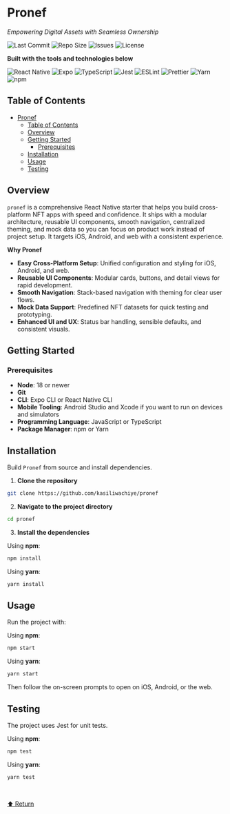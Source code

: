 # Pronef

*Empowering Digital Assets with Seamless Ownership*

![Last Commit](https://img.shields.io/github/last-commit/kasiliwachiye/pronef) ![Repo Size](https://img.shields.io/github/repo-size/kasiliwachiye/pronef) ![Issues](https://img.shields.io/github/issues/kasiliwachiye/pronef) ![License](https://img.shields.io/badge/license-MIT-blue)

**Built with the tools and technologies below**

![React Native](https://img.shields.io/badge/React%20Native-0d6efd?logo=react\&logoColor=white) ![Expo](https://img.shields.io/badge/Expo-000000?logo=expo\&logoColor=white) ![TypeScript](https://img.shields.io/badge/TypeScript-3178C6?logo=typescript\&logoColor=white) ![Jest](https://img.shields.io/badge/Jest-C21325?logo=jest\&logoColor=white) ![ESLint](https://img.shields.io/badge/ESLint-4B32C3?logo=eslint\&logoColor=white) ![Prettier](https://img.shields.io/badge/Prettier-F7B93E?logo=prettier\&logoColor=black) ![Yarn](https://img.shields.io/badge/Yarn-2C8EBB?logo=yarn\&logoColor=white) ![npm](https://img.shields.io/badge/npm-CB0000?logo=npm\&logoColor=white)

## Table of Contents

- [Pronef](#pronef)
  - [Table of Contents](#table-of-contents)
  - [Overview](#overview)
  - [Getting Started](#getting-started)
    - [Prerequisites](#prerequisites)
  - [Installation](#installation)
  - [Usage](#usage)
  - [Testing](#testing)

## Overview

`pronef` is a comprehensive React Native starter that helps you build cross-platform NFT apps with speed and confidence. It ships with a modular architecture, reusable UI components, smooth navigation, centralized theming, and mock data so you can focus on product work instead of project setup. It targets iOS, Android, and web with a consistent experience.

**Why Pronef**

* **Easy Cross-Platform Setup**: Unified configuration and styling for iOS, Android, and web.
* **Reusable UI Components**: Modular cards, buttons, and detail views for rapid development.
* **Smooth Navigation**: Stack-based navigation with theming for clear user flows.
* **Mock Data Support**: Predefined NFT datasets for quick testing and prototyping.
* **Enhanced UI and UX**: Status bar handling, sensible defaults, and consistent visuals.

## Getting Started

### Prerequisites

* **Node**: 18 or newer
* **Git**
* **CLI**: Expo CLI or React Native CLI
* **Mobile Tooling**: Android Studio and Xcode if you want to run on devices and simulators
* **Programming Language**: JavaScript or TypeScript
* **Package Manager**: npm or Yarn

## Installation

Build `Pronef` from source and install dependencies.

1. **Clone the repository**

```bash
git clone https://github.com/kasiliwachiye/pronef
```

2. **Navigate to the project directory**

```bash
cd pronef
```

3. **Install the dependencies**

Using **npm**:

```bash
npm install
```

Using **yarn**:

```bash
yarn install
```

## Usage

Run the project with:

Using **npm**:

```bash
npm start
```

Using **yarn**:

```bash
yarn start
```

Then follow the on-screen prompts to open on iOS, Android, or the web.

## Testing

The project uses Jest for unit tests.

Using **npm**:

```bash
npm test
```

Using **yarn**:

```bash
yarn test
```

<br />

[⬆ Return](#table-of-contents)
